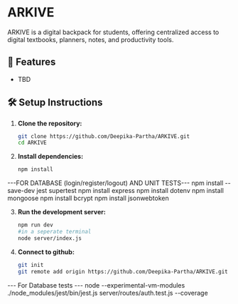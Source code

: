 # ARKIVE

ARKIVE is a digital backpack for students, offering centralized access to digital textbooks, planners, notes, and productivity tools.

## 🚀 Features

- TBD

## 🛠️ Setup Instructions

1. **Clone the repository:**

   ```bash
   git clone https://github.com/Deepika-Partha/ARKIVE.git
   cd ARKIVE
   
2. **Install dependencies:**

   ```bash
   npm install


---FOR DATABASE (login/register/logout) AND UNIT TESTS---
   npm install --save-dev jest supertest
   npm install express
   npm install dotenv
   npm install mongoose
   npm install bcrypt
   npm install jsonwebtoken

3. **Run the development server:**

   ```bash
   npm run dev
   #in a seperate terminal
   node server/index.js


4. **Connect to github:**

   ```bash
   git init
   git remote add origin https://github.com/Deepika-Partha/ARKIVE.git
   
--- For Database tests ---
node --experimental-vm-modules ./node_modules/jest/bin/jest.js server/routes/auth.test.js --coverage